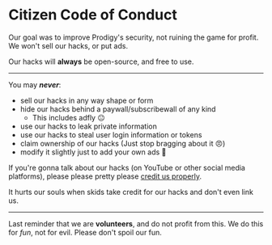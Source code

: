 # Citizen Code of Conduct

Our goal was to improve Prodigy's security, not ruining the game for profit. We won't sell our hacks, or put ads.

Our hacks will **always** be open-source, and free to use.

---

You may ***never***:

- sell our hacks in any way shape or form
- hide our hacks behind a paywall/subscribewall of any kind
  - This includes adfly 😐
- use our hacks to leak private information
- use our hacks to steal user login information or tokens
- claim ownership of our hacks (Just stop bragging about it 😠)
- modify it slightly just to add your own ads 🤨

If you're gonna talk about our hacks (on YouTube or other social media platforms), please please pretty please [credit us properly](https://github.com/ProdigyPNP/ProdigyMathGameHacking/blob/master/YOUTUBE_ATTRIBUTION.md).

It hurts our souls when skids take credit for our hacks and don't even link us.

---

Last reminder that we are **volunteers**, and do not profit from this. We do this for *fun*, not for evil. Please don't spoil our fun.
